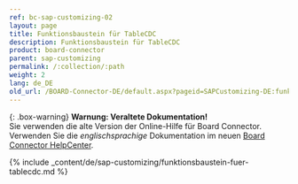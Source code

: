 ```yaml
---
ref: bc-sap-customizing-02
layout: page
title: Funktionsbaustein für TableCDC
description: Funktionsbaustein für TableCDC
product: board-connector
parent: sap-customizing
permalink: /:collection/:path
weight: 2
lang: de_DE
old_url: /BOARD-Connector-DE/default.aspx?pageid=SAPCustomizing-DE:funktionsbaustein-fuer-table-komprimierung	
---
```


{: .box-warning}
**Warnung: Veraltete Dokumentation!** <br>
Sie verwenden die alte Version der Online-Hilfe für Board Connector.<br>
Verwenden Sie die *englischsprachige* Dokumentation im neuen [Board Connector HelpCenter](https://helpcenter.theobald-software.com/board-connector/documentation/introduction/).

{% include _content/de/sap-customizing/funktionsbaustein-fuer-tablecdc.md  %}